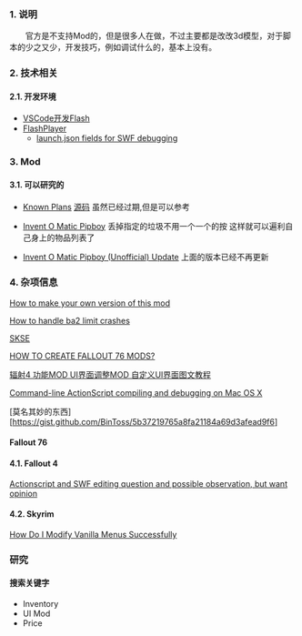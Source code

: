 ### 1. 说明
&emsp;&emsp;官方是不支持Mod的，但是很多人在做，不过主要都是改改3d模型，对于脚本的少之又少，开发技巧，例如调试什么的，基本上没有。

### 2. 技术相关
#### 2.1. 开发环境
+ [VSCode开发Flash](https://thiled.gitbooks.io/vscode-flash/content/prepear.html)
+ [FlashPlayer](https://www.flash.cn/support/debug-downloads)
    + [launch.json fields for SWF debugging](https://github.com/BowlerHatLLC/vscode-as3mxml/wiki/launch.json-fields-for-SWF-debugging#examples)
### 3. Mod
#### 3.1. 可以研究的
+ [Known Plans](https://www.nexusmods.com/fallout76/mods/214) [源码](https://github.com/reg2k/f76-known-plans) 虽然已经过期,但是可以参考

+ [Invent O Matic Pipboy](https://www.nexusmods.com/fallout76/mods/933) 丢掉指定的垃圾不用一个一个的按 
  这样就可以遍利自己身上的物品列表了
+  [Invent O Matic Pipboy (Unofficial) Update](https://www.nexusmods.com/fallout76/mods/2324) 上面的版本已经不再更新


### 4. 杂项信息

[How to make your own version of this mod](https://www.nexusmods.com/fallout76/articles/57)


[How to handle ba2 limit crashes](https://www.reddit.com/r/FalloutMods/comments/yi8kgs/fo4_how_to_handle_ba2_limit_crashes/)


[SKSE](https://github.com/Ryan-rsm-McKenzie/CommonLibSSE/wiki/Getting-Started)

[HOW TO CREATE FALLOUT 76 MODS?](https://www.fallout76mods.com/how-to-create-fallout-76-mods/)

[辐射4 功能MOD UI界面调整MOD 自定义UI界面图文教程](https://www.pkvs.com/guide/118125.html)


[Command-line ActionScript compiling and debugging on Mac OS X](https://blog.adamatomic.com/post/55056440165/command-line-actionscript-compiling-and-debugging)


[莫名其妙的东西][https://gist.github.com/BinToss/5b37219765a8fa21184a69d3afead9f6]
#### Fallout 76

#### 4.1. Fallout 4
[Actionscript and SWF editing question and possible observation, but want opinion](https://forums.nexusmods.com/topic/12626061-actionscript-and-swf-editing-question-and-possible-observation-but-want-opinion/#comment-121352358)

#### 4.2. Skyrim
[How Do I Modify Vanilla Menus Successfully](https://forums.nexusmods.com/topic/8510723-how-do-i-modify-vanilla-menus-successfully/)

### 研究
#### 搜索关键字
+ Inventory
+ UI Mod
+ Price